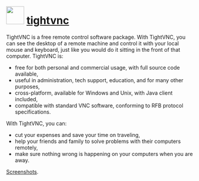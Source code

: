 # <img src="https://cdn.jsdelivr.net/gh/chocolatey-community/chocolatey-packages@edba4a5849ff756e767cba86641bea97ff5721fe/icons/tightvnc.png" width="48" height="48"/> [tightvnc](https://chocolatey.org/packages/tightvnc)


TightVNC is a free remote control software package. With TightVNC, you can see the desktop of a remote machine and control it with your local mouse and keyboard, just like you would do it sitting in the front of that computer. TightVNC is:

* free for both personal and commercial usage, with full source code available,
* useful in administration, tech support, education, and for many other purposes,
* cross-platform, available for Windows and Unix, with Java client included,
* compatible with standard VNC software, conforming to RFB protocol specifications.

With TightVNC, you can:
* cut your expenses and save your time on traveling,
* help your friends and family to solve problems with their computers remotely,
* make sure nothing wrong is happening on your computers when you are away.

[Screenshots](http://www.tightvnc.com/screenshots.php).
